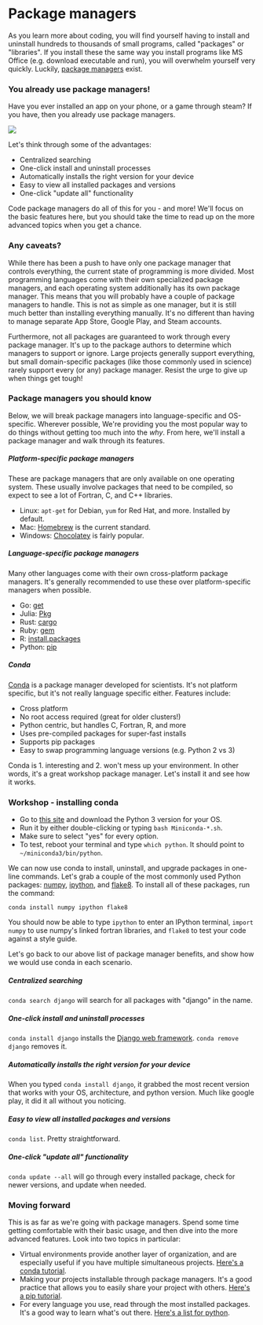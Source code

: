 Package managers
================

As you learn more about coding, you will find yourself having to install and
uninstall hundreds to thousands of small programs, called "packages" or "libraries".
If you install these the same way you install programs like MS Office
(e.g. download executable and run), you will overwhelm yourself very quickly.
Luckily, [package managers](http://en.wikipedia.org/wiki/Package_manager) exist.

### You already use package managers!

Have you ever installed an app on your phone, or a game through steam? If you
have, then you already use package managers.

![](img/managers.png)

Let's think through some of the advantages:

 * Centralized searching
 * One-click install and uninstall processes
 * Automatically installs the right version for your device
 * Easy to view all installed packages and versions
 * One-click "update all" functionality

Code package managers do all of this for you - and more! We'll focus on the
basic features here, but you should take the time to read up on the more advanced
topics when you get a chance.

### Any caveats?

While there has been a push to have only one package manager that controls
everything, the current state of programming is more divided. Most programming
languages come with their own specialized package managers, and each operating
system additionally has its own package manager. This means that you will
probably have a couple of package managers to handle. This is not as simple as
one manager, but it is still much better than installing everything manually. It's
no different than having to manage separate App Store, Google Play, and Steam
accounts.

Furthermore, not all packages are guaranteed to work through every package
manager. It's up to the package authors to determine which managers to
support or ignore. Large projects generally support everything, but small
domain-specific packages (like those commonly used in science) rarely support
every (or any) package manager. Resist the urge to give up when things get tough!

### Package managers you should know

Below, we will break package managers into language-specific and OS-specific. Wherever
possible, We're providing you the most popular way to do things without getting too
much into the *why*. From here, we'll install a package manager and walk through
its features.

##### Platform-specific package managers

These are package managers that are only available on one operating system. These
usually involve packages that need to be compiled, so expect to see a lot of
Fortran, C, and C++ libraries.

 * Linux: `apt-get` for Debian, `yum` for Red Hat, and more. Installed by default.
 * Mac: [Homebrew](http://brew.sh/) is the current standard.
 * Windows: [Chocolatey](https://chocolatey.org/) is fairly popular.

##### Language-specific package managers

Many other languages come with their own cross-platform package managers. It's
generally recommended to use these over platform-specific managers when possible.

 * Go: [get](https://golang.org/cmd/go/)
 * Julia: [Pkg](http://pkg.julialang.org/)
 * Rust: [cargo](http://doc.crates.io/)
 * Ruby: [gem](https://rubygems.org/)
 * R: [install.packages](http://ww2.coastal.edu/kingw/statistics/R-tutorials/package.html)
 * Python: [pip](https://docs.python.org/3/installing/)

##### Conda

[Conda](http://conda.pydata.org/docs/) is a package manager developed for scientists.
It's not platform specific, but it's not really language specific either.
Features include:

 * Cross platform
 * No root access required (great for older clusters!)
 * Python centric, but handles C, Fortran, R, and more
 * Uses pre-compiled packages for super-fast installs
 * Supports pip packages
 * Easy to swap programming language versions (e.g. Python 2 vs 3)

Conda is 1. interesting and 2. won't mess up your environment. In other words,
it's a great workshop package manager. Let's install it and see how it works.

### Workshop - installing conda

 * Go to [this site](http://conda.pydata.org/miniconda.html#miniconda) and download
   the Python 3 version for your OS.
 * Run it by either double-clicking or typing `bash Miniconda-*.sh`.
 * Make sure to select "yes" for every option.
 * To test, reboot your terminal and type `which python`. It should point to `~/miniconda3/bin/python`.

We can now use conda to install, uninstall, and upgrade packages in one-line
commands. Let's grab a couple of the most commonly used Python packages: [numpy](http://www.numpy.org/),
[ipython](http://ipython.org/), and [flake8](https://flake8.readthedocs.org/en/2.3.0/).
To install all of these packages, run the command:

```
conda install numpy ipython flake8
```

You should now be able to type `ipython` to enter an IPython terminal, `import numpy`
to use numpy's linked fortran libraries, and `flake8` to test your code against
a style guide.

Let's go back to our above list of package manager benefits, and show how we would
use conda in each scenario.

##### Centralized searching

`conda search django` will search for all packages with "django" in the name.

##### One-click install and uninstall processes

`conda install django` installs the [Django web framework](https://www.djangoproject.com/).
`conda remove django` removes it.

##### Automatically installs the right version for your device

When you typed `conda install django`, it grabbed the most recent version that
works with your OS, architecture, and python version. Much like google play,
it did it all without you noticing.

##### Easy to view all installed packages and versions

`conda list`. Pretty straightforward.

##### One-click "update all" functionality

`conda update --all` will go through every installed package, check for newer
versions, and update when needed.

### Moving forward

This is as far as we're going with package managers. Spend some time getting
comfortable with their basic usage, and then dive into the more advanced
features. Look into two topics in particular:

 * Virtual environments provide another layer of organization, and are especially
   useful if you have multiple simultaneous projects.
   [Here's a conda tutorial](http://www.continuum.io/blog/conda).
 * Making your projects installable through package managers. It's a good practice
   that allows you to easily share your project with others.
   [Here's a pip tutorial](https://hynek.me/articles/sharing-your-labor-of-love-pypi-quick-and-dirty/).
 * For every language you use, read through the most installed packages. It's a good
   way to learn what's out there. [Here's a list for python](http://pypi-ranking.info/alltime).
